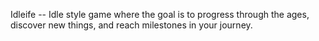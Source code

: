 Idleife -- Idle style game where the goal is to progress through the ages, discover new things, and reach milestones in your journey.